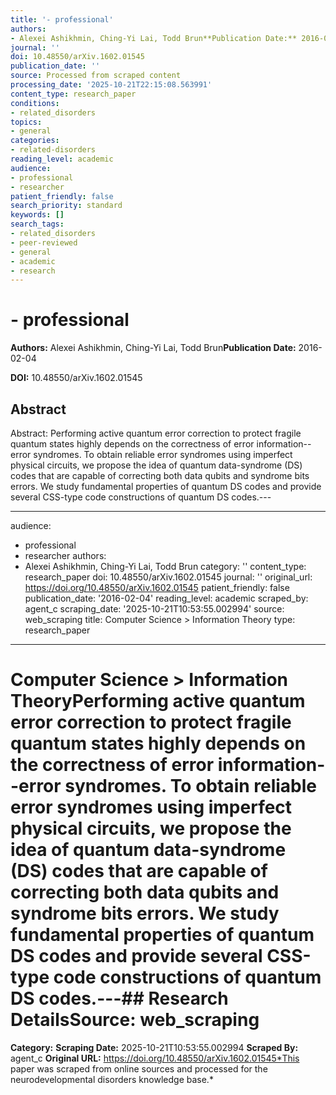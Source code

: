 ```yaml
---
title: '- professional'
authors:
- Alexei Ashikhmin, Ching-Yi Lai, Todd Brun**Publication Date:** 2016-02-04
journal: ''
doi: 10.48550/arXiv.1602.01545
publication_date: ''
source: Processed from scraped content
processing_date: '2025-10-21T22:15:08.563991'
content_type: research_paper
conditions:
- related_disorders
topics:
- general
categories:
- related-disorders
reading_level: academic
audience:
- professional
- researcher
patient_friendly: false
search_priority: standard
keywords: []
search_tags:
- related_disorders
- peer-reviewed
- general
- academic
- research
---
```


# - professional

**Authors:** Alexei Ashikhmin, Ching-Yi Lai, Todd Brun**Publication Date:** 2016-02-04

**DOI:** 10.48550/arXiv.1602.01545

## Abstract

Abstract:
Performing active quantum error correction to protect fragile quantum states highly depends on the correctness of error information--error syndromes. To obtain reliable error syndromes using imperfect physical circuits, we propose the idea of quantum data-syndrome (DS) codes that are capable of correcting both data qubits and syndrome bits errors. We study fundamental properties of quantum DS codes and provide several CSS-type code constructions of quantum DS codes.---

---
audience:
- professional
- researcher
authors:
- Alexei Ashikhmin, Ching-Yi Lai, Todd Brun
category: ''
content_type: research_paper
doi: 10.48550/arXiv.1602.01545
journal: ''
original_url: https://doi.org/10.48550/arXiv.1602.01545
patient_friendly: false
publication_date: '2016-02-04'
reading_level: academic
scraped_by: agent_c
scraping_date: '2025-10-21T10:53:55.002994'
source: web_scraping
title: Computer Science > Information Theory
type: research_paper
---
# Computer Science > Information TheoryPerforming active quantum error correction to protect fragile quantum states highly depends on the correctness of error information--error syndromes. To obtain reliable error syndromes using imperfect physical circuits, we propose the idea of quantum data-syndrome (DS) codes that are capable of correcting both data qubits and syndrome bits errors. We study fundamental properties of quantum DS codes and provide several CSS-type code constructions of quantum DS codes.---## Research Details**Source:** web_scraping
**Category:**
**Scraping Date:** 2025-10-21T10:53:55.002994
**Scraped By:** agent_c
**Original URL:** https://doi.org/10.48550/arXiv.1602.01545*This paper was scraped from online sources and processed for the neurodevelopmental disorders knowledge base.*